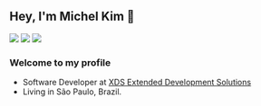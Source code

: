 ## Hey, I'm Michel Kim 👋

<div>
  <a href="https://www.linkedin.com/in/micheljkim/" target="_blank"><img src="https://img.shields.io/badge/-LinkedIn-%230077B5?style=for-the-badge&logo=linkedin&logoColor=white" target="_blank"></a>
    <!--- <a href="https://www.youtube.com/channel/UCnhDyqm0fEjWJZB1j2Pi9LQ" target="_blank"><img src="https://img.shields.io/badge/YouTube-FF0000?style=for-the-badge&logo=youtube&logoColor=white" target="_blank"></a> --->
  <a href="https://www.instagram.com/michelkim.j" target="_blank"><img src="https://img.shields.io/badge/-Instagram-%23E4405F?style=for-the-badge&logo=instagram&logoColor=white" target="_blank"></a>
  <a href = "mailto:kim98.michel@gmail.com"><img src="https://img.shields.io/badge/-Gmail-%23333?style=for-the-badge&logo=gmail&logoColor=white" target="_blank"></a>
</div>  

### Welcome to my profile
-  Software Developer at <a href="https://www.xds.com.br/" target="_blank">XDS Extended Development Solutions</a>
-  Living in São Paulo, Brazil.
  
